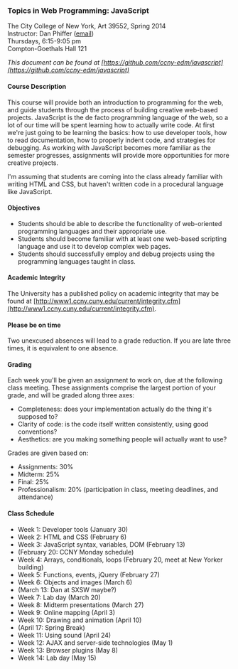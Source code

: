 ### Topics in Web Programming: JavaScript

The City College of New York, Art 39552, Spring 2014  
Instructor: Dan Phiffer ([email](mailto:dan@phiffer.org))  
Thursdays, 6:15-9:05 pm  
Compton-Goethals Hall 121  

*This document can be found at [https://github.com/ccny-edm/javascript](https://github.com/ccny-edm/javascript)*

#### Course Description

This course will provide both an introduction to programming for the web, and guide students through the process of building creative web-based projects. JavaScript is the de facto programming language of the web, so a lot of our time will be spent learning how to actually write code. At first we're just going to be learning the basics: how to use developer tools, how to read documentation, how to properly indent code, and strategies for debugging. As working with JavaScript becomes more familiar as the semester progresses, assignments will provide more opportunities for more creative projects.

I'm assuming that students are coming into the class already familiar with writing HTML and CSS, but haven't written code in a procedural language like JavaScript.

#### Objectives

* Students should be able to describe the functionality of web-oriented programming languages and their appropriate use.
* Students should become familiar with at least one web-based scripting language and use it to develop complex web pages.
* Students should successfully employ and debug projects using the programming languages taught in class.

#### Academic Integrity

The University has a published policy on academic integrity that may be found at [http://www1.ccny.cuny.edu/current/integrity.cfm](http://www1.ccny.cuny.edu/current/integrity.cfm).

#### Please be on time

Two unexcused absences will lead to a grade reduction. If you are late three times, it is equivalent to one absence.

#### Grading

Each week you'll be given an assignment to work on, due at the following class meeting. These assignments comprise the largest portion of your grade, and will be graded along three axes:

* Completeness: does your implementation actually do the thing it's supposed to?
* Clarity of code: is the code itself written consistently, using good conventions?
* Aesthetics: are you making something people will actually want to use?

Grades are given based on: 

* Assignments: 30%
* Midterm: 25%
* Final: 25%
* Professionalism: 20% (participation in class, meeting deadlines, and attendance)

#### Class Schedule

* Week 1: Developer tools (January 30)
* Week 2: HTML and CSS (February 6)
* Week 3: JavaScript syntax, variables, DOM (February 13)
* (February 20: CCNY Monday schedule)
* Week 4: Arrays, conditionals, loops (February 20, meet at New Yorker building)
* Week 5: Functions, events, jQuery (February 27)
* Week 6: Objects and images (March 6)
* (March 13: Dan at SXSW maybe?)
* Week 7: Lab day (March 20)
* Week 8: Midterm presentations (March 27)
* Week 9: Online mapping (April 3)
* Week 10: Drawing and animation (April 10)
* (April 17: Spring Break)
* Week 11: Using sound (April 24)
* Week 12: AJAX and server-side technologies (May 1)
* Week 13: Browser plugins (May 8)
* Week 14: Lab day (May 15)
